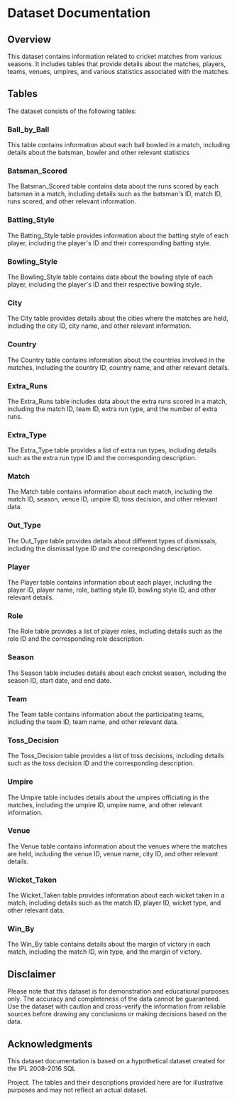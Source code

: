 # Dataset Documentation

## Overview

This dataset contains information related to cricket matches from various seasons. It includes tables that provide details about the matches, players, teams, venues, umpires, and various statistics associated with the matches.

## Tables

The dataset consists of the following tables:

### Ball_by_Ball

This table contains information about each ball bowled in a match, including details about the batsman, bowler and other relevant statistics

### Batsman_Scored

The Batsman_Scored table contains data about the runs scored by each batsman in a match, including details such as the batsman's ID, match ID, runs scored, and other relevant information.

### Batting_Style

The Batting_Style table provides information about the batting style of each player, including the player's ID and their corresponding batting style.

### Bowling_Style

The Bowling_Style table contains data about the bowling style of each player, including the player's ID and their respective bowling style.

### City

The City table provides details about the cities where the matches are held, including the city ID, city name, and other relevant information.

### Country

The Country table contains information about the countries involved in the matches, including the country ID, country name, and other relevant details.

### Extra_Runs

The Extra_Runs table includes data about the extra runs scored in a match, including the match ID, team ID, extra run type, and the number of extra runs.

### Extra_Type

The Extra_Type table provides a list of extra run types, including details such as the extra run type ID and the corresponding description.

### Match

The Match table contains information about each match, including the match ID, season, venue ID, umpire ID, toss decision, and other relevant data.

### Out_Type

The Out_Type table provides details about different types of dismissals, including the dismissal type ID and the corresponding description.

### Player

The Player table contains information about each player, including the player ID, player name, role, batting style ID, bowling style ID, and other relevant details.

### Role

The Role table provides a list of player roles, including details such as the role ID and the corresponding role description.

### Season

The Season table includes details about each cricket season, including the season ID, start date, and end date.

### Team

The Team table contains information about the participating teams, including the team ID, team name, and other relevant data.

### Toss_Decision

The Toss_Decision table provides a list of toss decisions, including details such as the toss decision ID and the corresponding description.

### Umpire

The Umpire table includes details about the umpires officiating in the matches, including the umpire ID, umpire name, and other relevant information.

### Venue

The Venue table contains information about the venues where the matches are held, including the venue ID, venue name, city ID, and other relevant details.

### Wicket_Taken

The Wicket_Taken table provides information about each wicket taken in a match, including details such as the match ID, player ID, wicket type, and other relevant data.

### Win_By

The Win_By table contains details about the margin of victory in each match, including the match ID, win type, and the margin of victory.

## Disclaimer

Please note that this dataset is for demonstration and educational purposes only. The accuracy and completeness of the data cannot be guaranteed. Use the dataset with caution and cross-verify the information from reliable sources before drawing any conclusions or making decisions based on the data.

## Acknowledgments

This dataset documentation is based on a hypothetical dataset created for the IPL 2008-2016 SQL

 Project. The tables and their descriptions provided here are for illustrative purposes and may not reflect an actual dataset.
